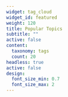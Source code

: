 ```yaml
---
widget: tag_cloud
widget_id: featured
weight: 120
title: Popular Topics
subtitle: ""
active: false
content:
  taxonomy: tags
  count: 20
headless: true
active: false
design:
  font_size_min: 0.7
  font_size_max: 2
---
```

